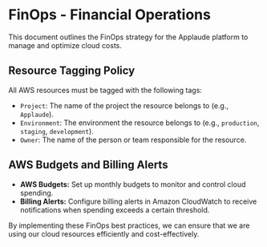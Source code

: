 # FinOps - Financial Operations

This document outlines the FinOps strategy for the Applaude platform to manage and optimize cloud costs.

## Resource Tagging Policy

All AWS resources must be tagged with the following tags:

* `Project`: The name of the project the resource belongs to (e.g., `Applaude`).
* `Environment`: The environment the resource belongs to (e.g., `production`, `staging`, `development`).
* `Owner`: The name of the person or team responsible for the resource.

## AWS Budgets and Billing Alerts

* **AWS Budgets:** Set up monthly budgets to monitor and control cloud spending.
* **Billing Alerts:** Configure billing alerts in Amazon CloudWatch to receive notifications when spending exceeds a certain threshold.

By implementing these FinOps best practices, we can ensure that we are using our cloud resources efficiently and cost-effectively.
